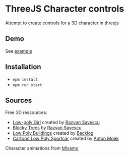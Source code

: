 # ThreeJS Character controls
Attempt to create controls for a 3D character in threejs

## Demo
See [example](https://nicolasjaussaud.me/examples/character-controls)

## Installation
- `npm install`
- `npm run start`

## Sources
Free 3D ressources:
- [Low-poly Girl](https://www.cgtrader.com/free-3d-models/character/woman/low-9fd52c98-570a-424b-aa88-f1d9585b0269) created by [Razvan Savescu](https://www.cgtrader.com/singleway)
- [Blocky Trees](https://www.cgtrader.com/free-3d-models/plant/other/blocky-trees-pack) by [Razvan Savescu](https://www.cgtrader.com/singleway)
- [Low Poly Buildings](https://free3d.com/3d-model/19-low-poly-buildings-974347.html) created by [Backlog](https://free3d.com/user/backlog_s)
- [Cartoon Low Poly Sportcar](https://www.cgtrader.com/free-3d-models/car/concept/cartoon-low-poly-sportcar) created by [Anton Moek](https://www.cgtrader.com/antonmoek)

Character animations from [Mixamo](https://www.mixamo.com)
